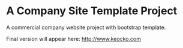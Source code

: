 A Company Site Template Project
============

A commercial company website project with bootstrap template.

Final version will appear here: http://www.keocko.com
